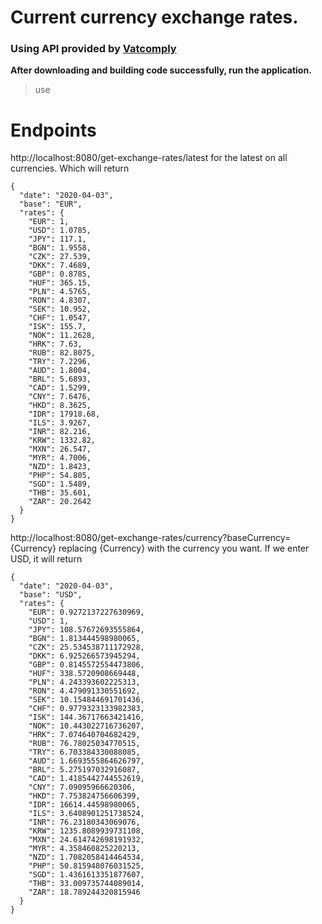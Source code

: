 # Current currency exchange rates.
### Using API provided by [Vatcomply](https://www.vatcomply.com/documentation#vat)

**After downloading and building code successfully, run the application.**
> use 


# Endpoints

http://localhost:8080/get-exchange-rates/latest for the latest on all currencies. Which will return 
```
{
  "date": "2020-04-03",
  "base": "EUR",
  "rates": {
    "EUR": 1,
    "USD": 1.0785,
    "JPY": 117.1,
    "BGN": 1.9558,
    "CZK": 27.539,
    "DKK": 7.4689,
    "GBP": 0.8785,
    "HUF": 365.15,
    "PLN": 4.5765,
    "RON": 4.8307,
    "SEK": 10.952,
    "CHF": 1.0547,
    "ISK": 155.7,
    "NOK": 11.2628,
    "HRK": 7.63,
    "RUB": 82.8075,
    "TRY": 7.2296,
    "AUD": 1.8004,
    "BRL": 5.6893,
    "CAD": 1.5299,
    "CNY": 7.6476,
    "HKD": 8.3625,
    "IDR": 17918.68,
    "ILS": 3.9267,
    "INR": 82.216,
    "KRW": 1332.82,
    "MXN": 26.547,
    "MYR": 4.7006,
    "NZD": 1.8423,
    "PHP": 54.805,
    "SGD": 1.5489,
    "THB": 35.601,
    "ZAR": 20.2642
  }
}
```
http://localhost:8080/get-exchange-rates/currency?baseCurrency={Currency} replacing {Currency} with the currency you want. If we enter USD, it will return
```
{
  "date": "2020-04-03",
  "base": "USD",
  "rates": {
    "EUR": 0.9272137227630969,
    "USD": 1,
    "JPY": 108.57672693555864,
    "BGN": 1.813444598980065,
    "CZK": 25.534538711172928,
    "DKK": 6.925266573945294,
    "GBP": 0.8145572554473806,
    "HUF": 338.5720908669448,
    "PLN": 4.243393602225313,
    "RON": 4.479091330551692,
    "SEK": 10.154844691701436,
    "CHF": 0.9779323133982383,
    "ISK": 144.36717663421416,
    "NOK": 10.443022716736207,
    "HRK": 7.074640704682429,
    "RUB": 76.78025034770515,
    "TRY": 6.703384330088085,
    "AUD": 1.6693555864626797,
    "BRL": 5.275197032916087,
    "CAD": 1.4185442744552619,
    "CNY": 7.09095966620306,
    "HKD": 7.753824756606399,
    "IDR": 16614.44598980065,
    "ILS": 3.6408901251738524,
    "INR": 76.23180343069076,
    "KRW": 1235.8089939731108,
    "MXN": 24.614742698191932,
    "MYR": 4.358460825220213,
    "NZD": 1.7082058414464534,
    "PHP": 50.815948076031525,
    "SGD": 1.4361613351877607,
    "THB": 33.009735744089014,
    "ZAR": 18.789244320815946
  }
}
```
